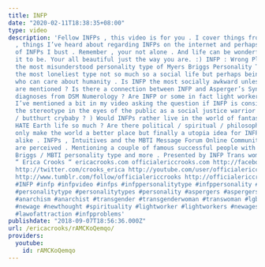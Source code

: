 ```yaml
---
title: INFP
date: "2020-02-11T18:38:35+08:00"
type: video
description: 'Fellow INFPs , this video is for you . I cover things from my experience
  , things I’ve heard about regarding INFPs on the internet and perhaps even stereotypes
  of INFPs I bust . Remember , your not alone . And life can be wonderful if you allow
  it to be. Your all beautiful just the way you are. :) INFP : Wrong Planet ? Is INFP
  the most misunderstood personality type of Myers Briggs Personality Types ? Is INFP
  the most loneliest type not so much so a social life but perhaps being the #1 type
  who can care about humanity . Is INFP the most socially awkward unless interests
  are mentioned ? Is there a connection between INFP and Asperger’s Syndrome and other
  diagnoses from DSM Numerology ? Are INFP or some in fact light workers ? ( Which
  I’ve mentioned a bit in my video asking the question if INFP is considered to be
  the stereotype in the eyes of the public as a social justice warrior / special snowflake
  / butthurt crybaby ? ) Would INFPs rather live in the world of fantasy and just
  HATE Earth life so much ? Are there political / spiritual / philosophies that not
  only make the world a better place but finally a utopia idea for INFPs and intuitives
  alike . INFPs , Intuitives and the MBTI Message Forum Online Community , how they
  are perceived . Mentioning a couple of famous successful people with the INFP Myers
  Briggs / MBTI personality type and more . Presented by INFP Trans woman blogger
  “ Erica Crooks “ ericacrooks.com officialericcrooks.com http://facebook.com/officialericcrooks
  http://twitter.com/crooks_erica http://youtube.com/user/officialericcrooks http://Instagram.com/officialericcrooks/
  http://www.tumblr.com/follow/officialericcrooks http://officialericcrooks.blogspot.com/
  #INFP #infp #infpvideo #infps #infppersonalitytype #infppersonality #mbti #myersbriggs
  #personalitytype #personalitytypes #personality #aspergers #aspergerssyndrome #anarchy
  #anarchism #anarchist #transgender #transgenderwoman #transwoman #lgbt #lgbtq #empath
  #newage #newthought #spirituality #lightworker #lightworkers #newagespirituality
  #lawofattraction #infpproblems'
publishdate: "2018-09-07T18:56:36.000Z"
url: /ericacrooks/rAMCKoQemqo/
providers:
  youtube:
    id: rAMCKoQemqo
---
```

